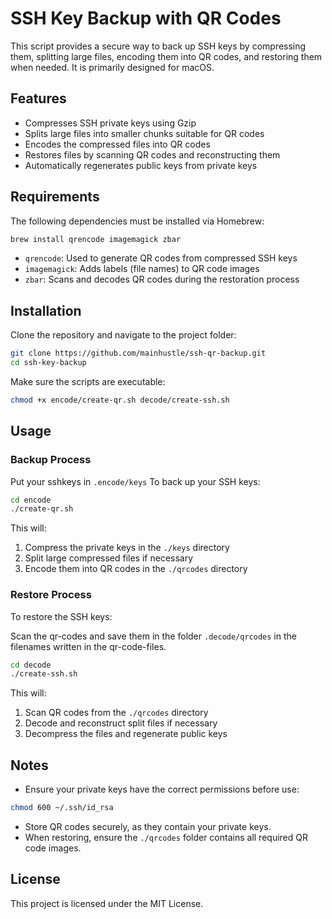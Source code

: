 # SSH Key Backup with QR Codes

This script provides a secure way to back up SSH keys by compressing them, splitting large files, encoding them into QR codes, and restoring them when needed.  It is primarily designed for macOS.

## Features
- Compresses SSH private keys using Gzip
- Splits large files into smaller chunks suitable for QR codes
- Encodes the compressed files into QR codes
- Restores files by scanning QR codes and reconstructing them
- Automatically regenerates public keys from private keys

## Requirements
The following dependencies must be installed via Homebrew:

```sh
brew install qrencode imagemagick zbar
```

- `qrencode`: Used to generate QR codes from compressed SSH keys
- `imagemagick`: Adds labels (file names) to QR code images
- `zbar`: Scans and decodes QR codes during the restoration process

## Installation
Clone the repository and navigate to the project folder:

```sh
git clone https://github.com/mainhustle/ssh-qr-backup.git
cd ssh-key-backup
```

Make sure the scripts are executable:

```sh
chmod +x encode/create-qr.sh decode/create-ssh.sh
```

## Usage
### Backup Process
Put your sshkeys in `.encode/keys`
To back up your SSH keys:

```sh
cd encode
./create-qr.sh
```

This will:
1. Compress the private keys in the `./keys` directory
2. Split large compressed files if necessary
3. Encode them into QR codes in the `./qrcodes` directory

### Restore Process
To restore the SSH keys:

Scan the qr-codes and save them in the folder `.decode/qrcodes` in the filenames written in the qr-code-files.

```sh
cd decode
./create-ssh.sh
```

This will:
1. Scan QR codes from the `./qrcodes` directory
2. Decode and reconstruct split files if necessary
3. Decompress the files and regenerate public keys

## Notes
- Ensure your private keys have the correct permissions before use:

```sh
chmod 600 ~/.ssh/id_rsa
```

- Store QR codes securely, as they contain your private keys.
- When restoring, ensure the `./qrcodes` folder contains all required QR code images.

## License
This project is licensed under the MIT License.

